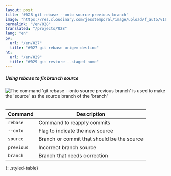 ```yaml
---
layout: post
title: '#028 git rebase --onto source previous branch'
image: "https://res.cloudinary.com/jesstemporal/image/upload/f_auto/v1642878599/gitfichas/en/028/thumbnail_zvvmt3.jpg"
permalink: "/en/028"
translated: "/projects/028"
lang: "en"
pv:
  url: "/en/027"
  title: "#027 git rebase origem destino"
nt:
  url: "/en/029"
  title: "#029 git restore --staged nome"
---
```

##### Using rebase to fix branch source

<img alt="The command 'git rebase --onto source previous branch' is used to make the 'source' as the source branch of the 'branch'" src="https://res.cloudinary.com/jesstemporal/image/upload/v1642878599/gitfichas/en/028/full_thuxcg.jpg"><br><br>

| Command | Description |
|---------|-------------|
| `rebase` | Command to reapply commits |
| `--onto` | Flag to indicate the new source |
| `source` | Branch or commit that should be the source |
| `previous` | Incorrect branch source |
| `branch` | Branch that needs correction |
{: .styled-table}

<!--
<br>
You might also be interested in reading this article:

<a href="https://jtemporal.com/corrigindo-a-origem-de-um-branch-com-git-rebase/">
  <strong>Corrigindo a origem de um branch com git rebase</strong>
</a>
-->